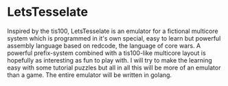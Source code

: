 # LetsTesselate
Inspired by the tis100, LetsTesselate is an emulator for a fictional multicore system which is programmed in it's own
special, easy to learn but powerful assembly language based on redcode, the language of core wars. A powerful prefix-system combined with a tis100-like multicore layout is hopefully as interesting as fun to play with.
I will try to make the learning easy with some tutorial puzzles but all in all this will be more of an emulator than a game.
The entire emulator will be written in golang.
